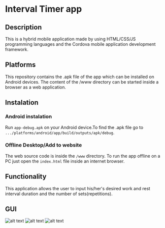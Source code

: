 # Interval Timer app

<h2>Description</h2>
<span>This is a hybrid mobile application made by using HTML/CSS/JS programming languages and the Cordova mobile application development framework.</span>

<h2>Platforms</h2>
<span>This repository contains the .apk file of the app which can be installed on Android devices. The content of the /www directory can be started inside a browser as a web application.</span>
  
<h2>Instalation</h2>
  <h3>Android instalation</h3>
  
   <span>Run `app-debug.apk` on your Android device.To find the .apk file go to  `.../platforms/android/app/build/outputs/apk/debug`.</span>
  
  <h3>Offline Desktop/Add to website</h3>
  
   <span>The web source code is inside the `/www` directory. To run the app offline on a PC just open the `index.html` file inside an internet browser.</span>
  
  <h2>Functionality</h2>
  <span>This application allows the user to input his/her's desired work and rest interval duration and the number of sets(repetitions).</span>
  
  <h2>GUI</h2>
  
![alt text](https://user-images.githubusercontent.com/56841259/103142030-d807eb80-46fd-11eb-9fe8-524f7bed8453.png)
![alt text](https://user-images.githubusercontent.com/56841259/103142097-3f25a000-46fe-11eb-8526-9a37594d518c.png)
![alt text](https://user-images.githubusercontent.com/56841259/103142099-4351bd80-46fe-11eb-843d-ed824f907521.png)

